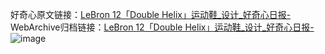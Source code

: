 好奇心原文链接：[LeBron 12「Double Helix」运动鞋_设计_好奇心日报-](https://www.qdaily.com/articles/6815.html)
WebArchive归档链接：[LeBron 12「Double Helix」运动鞋_设计_好奇心日报-](http://web.archive.org/web/20190623171434/https://www.qdaily.com/articles/6815.html)
![image](http://ww3.sinaimg.cn/large/007d5XDply1g3wb73he2kj30u02eyqfy)